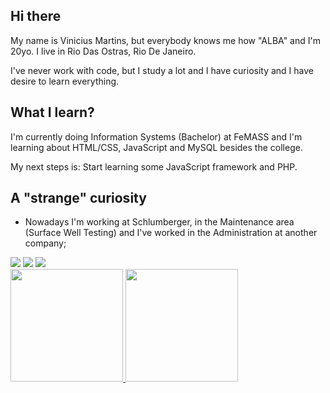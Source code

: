 ## Hi there
My name is Vinicius Martins, but everybody knows me how "ALBA" and I'm 20yo. I live in Rio Das Ostras, Rio De Janeiro.

I've never work with code, but I study a lot and I have curiosity and I have desire to learn everything.

## What I learn?
I'm currently doing Information Systems (Bachelor) at FeMASS and I'm learning about HTML/CSS, JavaScript and MySQL besides the college.

My next steps is: Start learning some JavaScript framework and PHP.

## A "strange" curiosity

 - Nowadays I'm working at Schlumberger, in the Maintenance area (Surface Well Testing) and I've worked in the Administration at another company;
 
<div> 
  <a href="https://instagram.com/viniciussnitram" target="_blank"><img src="https://img.shields.io/badge/-Instagram-%23E4405F?style=for-the-badge&logo=instagram&logoColor=white" target="_blank"></a>
  <a href="https://discord.gg/pDbY76q8Qf" target="_blank"><img src="https://img.shields.io/badge/Discord-7289DA?style=for-the-badge&logo=discord&logoColor=white" target="_blank"></a>
  <a href="https://www.linkedin.com/in/vinicius-martins-21840b1b6/" target="_blank"><img src="https://img.shields.io/badge/-LinkedIn-%230077B5?style=for-the-badge&logo=linkedin&logoColor=white" target="_blank"></a>
</div>
 
 <div>
  <a href="https://github.com/ViniciusAlba">
  <img height="180em" src="https://github-readme-stats.vercel.app/api?username=ViniciusAlba&show_icons=true&theme=dracula&include_all_commits=true&count_private=true"/>
  <img height="180em" src="https://github-readme-stats.vercel.app/api/top-langs/?username=ViniciusAlba&layout=compact&langs_count=7&theme=dracula"/>
</div>
